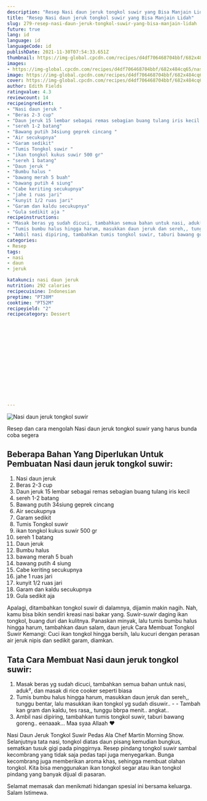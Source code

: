 ```yaml
---
description: "Resep Nasi daun jeruk tongkol suwir yang Bisa Manjain Lidah"
title: "Resep Nasi daun jeruk tongkol suwir yang Bisa Manjain Lidah"
slug: 279-resep-nasi-daun-jeruk-tongkol-suwir-yang-bisa-manjain-lidah
future: true
lang: id
language: id
languageCode: id
publishDate: 2021-11-30T07:54:33.651Z 
thumbnail: https://img-global.cpcdn.com/recipes/d4df706468704bbf/682x484cq65/nasi-daun-jeruk-tongkol-suwir-foto-resep-utama.webp
images:
- https://img-global.cpcdn.com/recipes/d4df706468704bbf/682x484cq65/nasi-daun-jeruk-tongkol-suwir-foto-resep-utama.webp
image: https://img-global.cpcdn.com/recipes/d4df706468704bbf/682x484cq65/nasi-daun-jeruk-tongkol-suwir-foto-resep-utama.webp
cover: https://img-global.cpcdn.com/recipes/d4df706468704bbf/682x484cq65/nasi-daun-jeruk-tongkol-suwir-foto-resep-utama.webp
author: Edith Fields
ratingvalue: 4.3
reviewcount: 14
recipeingredient:
- "Nasi daun jeruk "
- "Beras 2-3 cup"
- "Daun jeruk 15 lembar sebagai remas sebagian buang tulang iris kecil "
- "sereh 1-2 batang"
- "Bawang putih 34siung geprek cincang "
- "Air secukupnya"
- "Garam sedikit"
- "Tumis Tongkol suwir "
- "ikan tongkol kukus suwir 500 gr"
- "sereh 1 batang"
- "Daun jeruk "
- "Bumbu halus "
- "bawang merah 5 buah"
- "bawang putih 4 siung"
- "Cabe keriting secukupnya"
- "jahe 1 ruas jari"
- "kunyit 1/2 ruas jari"
- "Garam dan kaldu secukupnya"
- "Gula sedikit aja "
recipeinstructions:
- "Masak beras yg sudah dicuci, tambahkan semua bahan untuk nasi, aduk², dan masak di rice cooker seperti biasa"
- "Tumis bumbu halus hingga harum, masukkan daun jeruk dan sereh,, tunggu bentar, lalu masukkan ikan tongkol yg sudah disuwir..  Tambah kan gram dan kaldu, tes rasa,, tunggu bbrpa menit.. angkat.."
- "Ambil nasi dipiring, tambahkan tumis tongkol suwir, taburi bawang goreng.. eenaaak... Maa syaa Allaah ❤️"
categories:
- Resep
tags:
- nasi
- daun
- jeruk

katakunci: nasi daun jeruk 
nutrition: 292 calories
recipecuisine: Indonesian
preptime: "PT38M"
cooktime: "PT52M"
recipeyield: "2"
recipecategory: Dessert


     
    
    
    
    
    
    
    
    
    
    
      
    
---
```



![Nasi daun jeruk tongkol suwir](https://img-global.cpcdn.com/recipes/d4df706468704bbf/682x484cq65/nasi-daun-jeruk-tongkol-suwir-foto-resep-utama.webp)

Resep dan cara mengolah  Nasi daun jeruk tongkol suwir yang harus bunda coba segera

<!--inarticleads1-->

## Beberapa Bahan Yang Diperlukan Untuk Pembuatan Nasi daun jeruk tongkol suwir:

1. Nasi daun jeruk 
1. Beras 2-3 cup
1. Daun jeruk 15 lembar sebagai remas sebagian buang tulang iris kecil 
1. sereh 1-2 batang
1. Bawang putih 34siung geprek cincang 
1. Air secukupnya
1. Garam sedikit
1. Tumis Tongkol suwir 
1. ikan tongkol kukus suwir 500 gr
1. sereh 1 batang
1. Daun jeruk 
1. Bumbu halus 
1. bawang merah 5 buah
1. bawang putih 4 siung
1. Cabe keriting secukupnya
1. jahe 1 ruas jari
1. kunyit 1/2 ruas jari
1. Garam dan kaldu secukupnya
1. Gula sedikit aja 

Apalagi, ditambahkan tongkol suwir di dalamnya, dijamin makin nagih. Nah, kamu bisa bikin sendiri kreasi nasi bakar yang. Suwir-suwir daging ikan tongkol, buang duri dan kulitnya. Panaskan minyak, lalu tumis bumbu halus hingga harum, tambahkan daun salam, daun jeruk Cara Membuat Tongkol Suwir Kemangi: Cuci ikan tongkol hingga bersih, lalu kucuri dengan perasan air jeruk nipis dan sedikit garam, diamkan. 

<!--inarticleads2-->

## Tata Cara Membuat Nasi daun jeruk tongkol suwir:

1. Masak beras yg sudah dicuci, tambahkan semua bahan untuk nasi, aduk², dan masak di rice cooker seperti biasa
1. Tumis bumbu halus hingga harum, masukkan daun jeruk dan sereh,, tunggu bentar, lalu masukkan ikan tongkol yg sudah disuwir.. -  - Tambah kan gram dan kaldu, tes rasa,, tunggu bbrpa menit.. angkat..
1. Ambil nasi dipiring, tambahkan tumis tongkol suwir, taburi bawang goreng.. eenaaak... Maa syaa Allaah ❤️


Nasi Daun Jeruk Tongkol Suwir Pedas Ala Chef Martin Morning Show. Selanjutnya tata nasi, tongkol diatas daun pisang kemudian bungkus, sematkan tusuk gigi pada pinggirnya. Resep pindang tongkol suwir sambal kecombrang yang tidak saja pedas tapi juga menyegarkan. Bunga kecombrang juga memberikan aroma khas, sehingga membuat olahan tongkol. Kita bisa menggunakan ikan tongkol segar atau ikan tongkol pindang yang banyak dijual di pasaran. 

Selamat memasak dan menikmati hidangan spesial ini bersama keluarga. Salam Istimewa.
